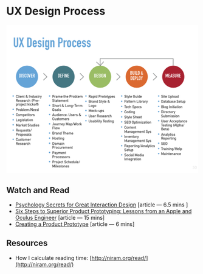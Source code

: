 # UX Design Process

![Design Process](Design_Process.png)

## Watch and Read
* [Psychology Secrets for Great Interaction Design](https://thenextweb.com/dd/2015/09/03/5-psychology-secrets-for-great-interaction-design/#.tnw_E7pnFv7o) [article — 6.5 mins ]
* [Six Steps to Superior Product Prototyping: Lessons from an Apple and Oculus Engineer](https://firstround.com/review/six-steps-to-superior-product-prototyping-lessons-from-an-apple-and-oculus-engineer/) [article — 15 mins]
* [Creating a Product Prototype](https://www.entrepreneur.com/article/80678) [article — 6 mins]

## Resources
* How I calculate reading time: [http://niram.org/read/](http://niram.org/read/)
